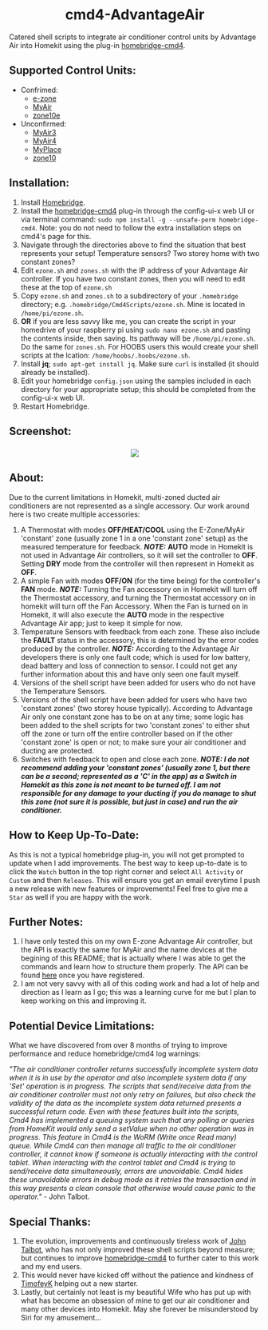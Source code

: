 <span align="center">

# cmd4-AdvantageAir

</span>

Catered shell scripts to integrate air conditioner control units by Advantage Air into Homekit using the plug-in [homebridge-cmd4](https://github.com/ztalbot2000/homebridge-cmd4).

## Supported Control Units:
* Confrimed:
  * [e-zone](https://apps.apple.com/au/app/e-zone/id925994857)
  * [MyAir](https://apps.apple.com/au/app/myair/id481563583)
  * [zone10e](https://apps.apple.com/au/app/zone10e/id1076850364)
* Unconfirmed:
  * [MyAir3](https://apps.apple.com/au/app/myair3/id645762642)
  * [MyAir4](https://apps.apple.com/au/app/myair4/id925994861)
  * [MyPlace](https://apps.apple.com/au/app/myplace/id996398299)
  * [zone10](https://apps.apple.com/au/app/zone10/id510581478)

## Installation:
1. Install [Homebridge](https://github.com/homebridge/homebridge#installation).
2. Install the [homebridge-cmd4](https://github.com/ztalbot2000/homebridge-cmd4) plug-in through the config-ui-x web UI or via terminal command: `sudo npm install -g --unsafe-perm homebridge-cmd4`. Note: you do not need to follow the extra installation steps on cmd4's page for this.
3. Navigate through the directories above to find the situation that best represents your setup! Temperature sensors? Two storey home with two constant zones?
4. Edit `ezone.sh` and `zones.sh` with the IP address of your Advantage Air controller. If you have two constant zones, then you will need to edit these at the top of `ezone.sh`
5. Copy `ezone.sh` and `zones.sh` to a subdirectory of your `.homebridge` directory; e.g. `.homebridge/Cmd4Scripts/ezone.sh`. Mine is located in `/home/pi/ezone.sh`. 
6. <B>OR</B> if you are less savvy like me, you can create the script in your homedrive of your raspberry pi using `sudo nano ezone.sh` and pasting the contents inside, then saving. Its pathway will be `/home/pi/ezone.sh`. Do the same for `zones.sh`. For HOOBS users this would create your shell scripts at the lcation: `/home/hoobs/.hoobs/ezone.sh`.
7. Install <B>jq</B>; `sudo apt-get install jq`. Make sure `curl` is installed (it should already be installed).
8. Edit your homebridge `config.json` using the samples included in each directory for your appropriate setup; this should be completed from the config-ui-x web UI.
9. Restart Homebridge.

## Screenshot:
<h3 align="center">
  <img src="https://github.com/mitch7391/cmd4-E-Zone-MyAir/blob/master/Ezone.png">
</h3>

## About:
Due to the current limitations in Homekit, multi-zoned ducted air conditioners are not represented as a single accessory. Our work around here is two create multiple accessories:
1. A Thermostat with modes <B>OFF/HEAT/COOL</B> using the E-Zone/MyAir 'constant' zone (usually zone 1 in a one 'constant zone' setup) as the measured temperature for feedback. <B><I>NOTE:</B></I> <B>AUTO</B> mode in Homekit is not used in Advantage Air controllers, so it will set the controller to <B>OFF</B>. Setting <B>DRY</B> mode from the controller will then represent in Homekit as <B>OFF</B>. 
2. A simple Fan with modes <B>OFF/ON</B> (for the time being) for the controller's <B>FAN</B> mode. <B><I>NOTE:</B></I> Turning the Fan accessory on in Homekit will turn off the Thermostat accessory, and turning the Thermostat accessory on in homekit will turn off the Fan Accessory. When the Fan is turned on in Homekit, it will also execute the <B>AUTO</B> mode in the respective Advantage Air app; just to keep it simple for now.
3. Temperature Sensors with feedback from each zone. These also include the <B>FAULT</B> status in the accessory, this is determined by the error codes produced by the controller. <B><I>NOTE:</B></I> According to the Advantage Air developers there is only one fault code; which is used for low battery, dead battery and loss of connection to sensor. I could not get any further information about this and have only seen one fault myself.
4. Versions of the shell script have been added for users who do not have the Temperature Sensors.
5. Versions of the shell script have been added for users who have two 'constant zones' (two storey house typically). According to Advantage Air only one constant zone has to be on at any time; some logic has been added to the shell scripts for two 'constant zones' to either shut off the zone or turn off the entire controller based on if the other 'constant zone' is open or not; to make sure your air conditioner and ducting are protected.
6. Switches with feedback to open and close each zone. <B><I>NOTE: I do not recommend adding your 'constant zones' (usually zone 1, but there can be a second; represented as a 'C' in the app) as a Switch in Homekit as this zone is not meant to be turned off. I am not responsible for any damage to your ducting if you do manage to shut this zone (not sure it is possible, but just in case) and run the air conditioner.</B></I>

## How to Keep Up-To-Date:
As this is not a typical homebridge plug-in, you will not get prompted to update when I add improvements. The best way to keep up-to-date is to click the `Watch` button in the top right corner and select `All Activity` or `Custom` and then `Releases`. This will ensure you get an email everytime I push a new release with new features or improvements! Feel free to give me a `Star` as well if you are happy with the work.

## Further Notes:
1. I have only tested this on my own E-zone Advantage Air controller, but the API is exactly the same for MyAir and the name devices at the begining of this README; that is actually where I was able to get the commands and learn how to structure them properly. The API can be found [here](http://advantageair.proboards.com/) once you have registered.
2. I am not very savvy with all of this coding work and had a lot of help and direction as I learn as I go; this was a learning curve for me but I plan to keep working on this and improving it.

## Potential Device Limitations:
What we have discovered from over 8 months of trying to improve performance and reduce homebridge/cmd4 log warnings: 

<I>"The air conditioner controller returns successfully incomplete system data when it is in use by the operator and also incomplete system data if any 'Set' operation is in progress. The scripts that send/receive data from the air conditioner controller must not only retry on failures, but also check the validity of the data as the incomplete system data returned presents a successful return code. Even with these features built into the scripts, Cmd4 has implemented a queuing system such that any polling or queries from HomeKit would only send a setValue when no other operation was in progress. This feature in Cmd4 is the WoRM (Write once Read many) queue. While Cmd4 can then manage all traffic to the air conditioner controller, it cannot know if someone is actually interacting with the control tablet. When interacting with the control tablet and Cmd4 is trying to send/receive data simultaneously, errors are unavoidable.  Cmd4 hides these unavoidable errors in debug mode as it retries the transaction and in this way presents a clean console that otherwise would cause panic to the operator."</I> - John Talbot.

## Special Thanks:
1. The evolution, improvements and continuously tireless work of [John Talbot](https://github.com/ztalbot2000), who has not only improved these shell scripts beyond measure; but continues to improve [homebridge-cmd4](https://github.com/ztalbot2000/homebridge-cmd4) to further cater to this work and my end users. 
2. This would never have kicked off without the patience and kindness of [TimofeyK](https://github.com/TimofeyK) helping out a new starter.
4. Lastly, but certainly not least is my beautiful Wife who has put up with what has become an obsession of mine to get our air conditioner and many other devices into Homekit. May she forever be misunderstood by Siri for my amusement...
